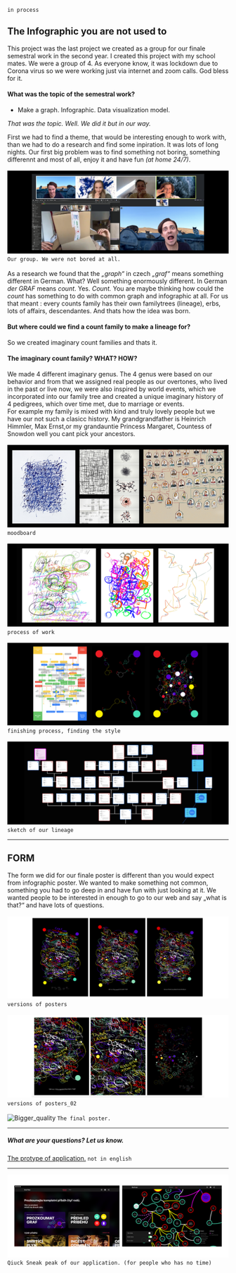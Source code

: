 `in process`

## The Infographic you are not used to ##

This project was the last project we created as a group for our finale semestral work in the second year. I created this project with my school mates. We were a group of 4. As everyone know, it was lockdown due to Corona virus so we were working just via internet and zoom calls. God bless for it. 

#### What was the topic of the semestral work? 

- Make a graph. Infographic. Data visualization model. 

*That was the topic. Well. We did it but in our way.*

First we had to find a theme, that would be interesting enough to work with, than we had to do a research and find some inpiration. It was lots of long nights. 
Our first big problem was to find something not boring, something differennt and most of all, enjoy it and have fun *(at home 24/7)*.
<br />
<br />
![Our group_having_fun](./img/us_work.png)
`Our group. We were not bored at all.`
<br />
<br />
As a research we found that the *„graph“* in czech *„graf“* means something different in German. What? Well something enormously different. In German *der GRAF* means *count*. Yes. *Count.* You are maybe thinking how could the *count* has something to do with common graph and infographic at all. 
For us that meant : every counts family has their own familytrees (lineage), erbs, lots of affairs, descendantes. And thats how the idea was born. 
#### But where could we find a count family to make a lineage for?  
So we created imaginary count families and thats it.
<br />
#### The imaginary count family? WHAT? HOW?
We made 4 different imaginary genus. 
The 4 genus were based on our behavior and from that we assigned real people as our overtones, who lived in the past or live now, we were also inspired by world events, which we incorporated into our family tree and created a unique imaginary history of 4 pedigrees, which over time met, due to marriage or events. 
<br />
For example my family is mixed with kind and truly lovely people but we have our not such a clasicc history. My grandgrandfather is Heinrich Himmler, Max Ernst,or my grandauntie Princess Margaret, Countess of Snowdon well you cant pick your ancestors. 
<br />
<br />
![moodboard](./img/moodboard_kl.png)
`moodboard`
<br />
<br />
![process_of_work](./img/process_of_work.png)
`process of work`
<br />
<br />
![finishing](./img/finishing_process.png)
`finishing process, finding the style`
<br />
<br />
![lineage](./img/lineage.png)
`sketch of our lineage`


---


## FORM
The form we did for our finale poster is different than you would expect from infographic poster. We wanted to make something not common, something you had to go deep in and have fun with just looking at it. We wanted people to be interested in enough to go to our web and say „what is that?“ and have lots of questions. 
<br />
<br />
![posters](./img/posters_infographic.png)
`versions of posters`
<br />
<br />
![posters_02](./img/posters_infographic_01.png)
`versions of posters_02`
<br />
<br />
![Bigger_quality](./img/Poster_bigger_quality_02.jpg)
`The final poster.`


---

##### *What are your questions? Let us know.*

[The protype of application.](https://www.figma.com/proto/C8uqGjcG0Vj3Wl8P8E5Qku/Webov%C3%A1-Aplikace?node-id=421%3A18078&scaling=min-zoom)
`not in english`

---

![web_homepage](./img/homepage_web.png)
`Qiuck Sneak peak of our application. (for people who has no time)`
